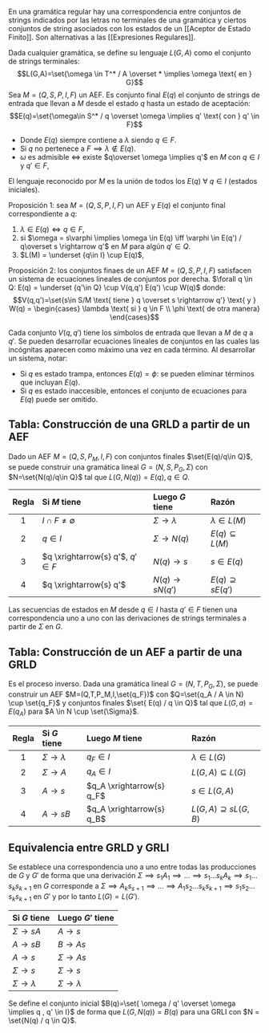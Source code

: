 En una gramática regular hay una correspondencia entre conjuntos de strings indicados por las letras no terminales de una gramática y ciertos conjuntos de string asociados con los estados de un [[Aceptor de Estado Finito]]. Son alternativas a las [[Expresiones Regulares]].

Dada cualquier gramática, se define su lenguaje $L(G,A)$ como el conjunto de strings terminales:
$$L(G,A)=\set{\omega \in T^* / A \overset * \implies \omega \text{ en } G}$$
Sea $M=(Q,S,P,I,F)$ un AEF. Es conjunto final $E(q)$ el conjunto de strings de entrada que llevan a $M$ desde el estado $q$ hasta un estado de aceptación:
$$E(q)=\set{\omega\in S^* / q \overset \omega \implies q' \text{ con } q' \in F}$$

- Donde $E(q)$ siempre contiene a $\lambda$ siendo $q \in F$.
- Si $q$ no pertenece a $F \implies \lambda \notin E(q)$.
- $\omega$ es admisible $\iff$ existe $q\overset \omega \implies q'$ en $M$ con $q \in I$ y $q'\in F$,

El lenguaje reconocido por $M$ es la unión de todos los $E(q) \ \forall \ q \in I$ (estados iniciales).

Proposición 1: sea $M=(Q,S,P,I,F)$ un AEF y $E(q)$ el conjunto final correspondiente a $q$:

1. $\lambda \in E(q) \iff q \in F$,
2. si $\omega = s\varphi \implies \omega \in E(q) \iff \varphi \in E(q') / q\overset s \rightarrow q'$ en $M$ para algún $q'\in Q$.
3. $L(M) = \underset {q\in I} \cup E(q)$,

Proposición 2: los conjuntos finaes de un AEF $M=(Q,S,P,I,F)$ satisfacen un sistema de ecuaciones lineales de conjuntos por derecha. $\forall q \in Q: E(q) = \underset {q'\in Q} \cup V(q,q') E(q') \cup W(q)$ donde:
$$V(q,q')=\set{s\in S/M \text{ tiene } q \overset s \rightarrow q'} \text{ y } W(q) = \begin{cases} \lambda \text{ si } q \in F \\ \phi \text{ de otra manera} \end{cases}$$

Cada conjunto $V(q,q')$ tiene los símbolos de entrada que llevan a $M$ de $q$ a $q'$. Se pueden desarrollar ecuaciones lineales de conjuntos en las cuales las incógnitas aparecen como máximo una vez en cada término. Al desarrollar un sistema, notar:

- Si $q$ es estado trampa, entonces $E(q) = \phi:$ se pueden eliminar términos que incluyan $E(q)$.
- Si $q$ es estado inaccesible, entonces el conjunto de ecuaciones para $E(q)$ puede ser omitido.

## Tabla: Construcción de una GRLD a partir de un AEF

Dado un AEF $M=(Q,S,P_M,I,F)$ con conjuntos finales $\set{E(q)/q\in Q}$, se puede construir una gramática lineal $G=(N,S,P_G,\Sigma)$ con $N=\set{N(q)/q\in Q}$ tal que $L(G,N(q)) = E(q), q\in Q$.

| Regla | Si $M$ tiene                       | Luego $G$ tiene              | Razón                   |
| :---: | :--------------------------------- | :--------------------------- | :---------------------- |
|   1   | $I \cap F \ne \emptyset$           | $\Sigma \rightarrow \lambda$ | $\lambda \in L(M)$      |
|   2   | $q \in I$                          | $\Sigma \rightarrow N(q)$    | $E(q) \subseteq L(M)$   |
|   3   | $q \xrightarrow{s} q'$, $q' \in F$ | $N(q) \rightarrow s$         | $s \in E(q)$            |
|   4   | $q \xrightarrow{s} q'$             | $N(q) \rightarrow sN(q')$    | $E(q) \supseteq sE(q')$ |

Las secuencias de estados en $M$ desde $q\in I$ hasta $q'\in F$ tienen una correspondencia uno a uno con las derivaciones de strings terminales a partir de $\Sigma$ en $G$.

## Tabla: Construcción de un AEF a partir de una GRLD

Es el proceso inverso. Dada una gramática lineal $G=(N,T,P_G,\Sigma)$, se puede construir un AEF $M=(Q,T,P_M,I,\set{q_F})$ con $Q=\set{q_A / A \in N} \cup \set{q_F}$ y conjuntos finales $\set{ E(q) / q \in Q}$ tal que $L(G,a) = E(q_A)$ para $A \in N \cup \set{\Sigma}$.

| Regla | Si $G$ tiene             | Luego $M$ tiene                     | Razón                             |
|:-----:|:-------------------------|:------------------------------------|:----------------------------------|
| 1     | $\Sigma \rightarrow \lambda$     | $q_F \in I$                        | $\lambda \in L(G)$                |
| 2     | $\Sigma \rightarrow A$           | $q_A \in I$                        | $L(G, A) \subseteq L(G)$          |
| 3     | $A \rightarrow s$                | $q_A \xrightarrow{s} q_F$          | $s \in L(G, A)$                   |
| 4     | $A \rightarrow sB$               | $q_A \xrightarrow{s} q_B$          | $L(G, A) \supseteq sL(G, B)$      |

## Equivalencia entre GRLD y GRLI

Se establece una correspondencia uno a uno entre todas las producciones de $G$ y $G'$ de forma que una derivación $\Sigma \implies s_1 A_1 \implies \dots \implies s_1\dots s_kA_k\implies s_1\dots s_ks_{k+1}$ en $G$ corresponde a $\Sigma \implies A_k s_{ s+1}\implies \dots \implies A_1 s_2 \dots s_k s_{k+1} \implies s_1 s_2 \dots s_k s_{k+1}$ en $G'$ y por lo tanto $L(G)=L(G')$.

| Si $G$ tiene          | Luego $G'$ tiene      |
|:----------------------|:----------------------|
| $\Sigma \rightarrow sA$  | $A \rightarrow s$       |
| $A \rightarrow sB$       | $B \rightarrow As$      |
| $A \rightarrow s$        | $\Sigma \rightarrow As$ |
| $\Sigma \rightarrow s$   | $\Sigma \rightarrow s$  |
| $\Sigma \rightarrow \lambda$ | $\Sigma \rightarrow \lambda$ |

Se define el conjunto inicial $B(q)=\set{ \omega / q' \overset \omega \implies q , q' \in I}$ de forma que $L(G, N(q)) = B(q)$ para una GRLI con $N = \set{N(q) / q \in Q}$.
